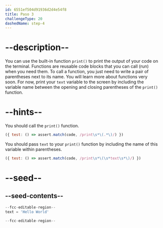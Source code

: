 ```yaml
---
id: 6551ef504d91936d2d4e54f8
title: Paso 3
challengeType: 20
dashedName: step-4
---
```


# --description--

You can use the built-in function `print()` to print the output of your code on the terminal. Functions are reusable code blocks that you can call (run) when you need them. To call a function, you just need to write a pair of parentheses next to its name. You will learn more about functions very soon. For now, print your `text` variable to the screen by including the variable name between the opening and closing parentheses of the `print()` function.


# --hints--

You should call the `print()` function.

```js
({ test: () => assert.match(code, /print\s*\(.*\)/) })

```

You should pass `text` to your `print()` function by including the name of this variable within parentheses.

```js
({ test: () => assert.match(code, /print\s*\(\s*text\s*\)/) })

```

# --seed--

## --seed-contents--

```py
--fcc-editable-region--
text = 'Hello World'

--fcc-editable-region--
```
